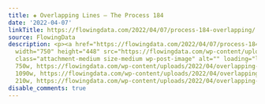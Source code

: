```yaml
---
title: ✚ Overlapping Lines – The Process 184
date: '2022-04-07'
linkTitle: https://flowingdata.com/2022/04/07/process-184-overlapping/
source: FlowingData
description: <p><a href="https://flowingdata.com/2022/04/07/process-184-overlapping/"><img
  width="750" height="448" src="https://flowingdata.com/wp-content/uploads/2022/04/overlapping-lines-750x448.png"
  class="attachment-medium size-medium wp-post-image" alt="" loading="lazy" srcset="https://flowingdata.com/wp-content/uploads/2022/04/overlapping-lines-750x448.png
  750w, https://flowingdata.com/wp-content/uploads/2022/04/overlapping-lines-1090x651.png
  1090w, https://flowingdata.com/wp-content/uploads/2022/04/overlapping-lines-210x125.png
  210w, https://flowingdata.com/wp-content/uploads/2022/04/overlapping-li ...
disable_comments: true
---
```

<p><a href="https://flowingdata.com/2022/04/07/process-184-overlapping/"><img width="750" height="448" src="https://flowingdata.com/wp-content/uploads/2022/04/overlapping-lines-750x448.png" class="attachment-medium size-medium wp-post-image" alt="" loading="lazy" srcset="https://flowingdata.com/wp-content/uploads/2022/04/overlapping-lines-750x448.png 750w, https://flowingdata.com/wp-content/uploads/2022/04/overlapping-lines-1090x651.png 1090w, https://flowingdata.com/wp-content/uploads/2022/04/overlapping-lines-210x125.png 210w, https://flowingdata.com/wp-content/uploads/2022/04/overlapping-li ...